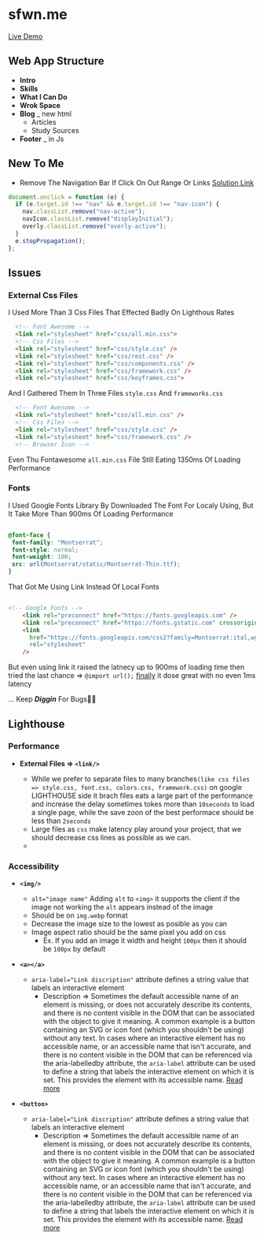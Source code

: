 # sfwn.me

[Live Demo](https://sfwnisme.github.io/mysite/)

## Web App Structure

- **Intro**
- **Skills**
- **What I Can Do**
- **Wrok Space**
- **Blog** \_ new html
  - Articles
  - Study Sources
- **Footer** \_ in Js

## New To Me

- Remove The Navigation Bar If Click On Out Range Or Links
  [Solution Link](https://www.youtube.com/watch?v=iP63fDXk-W8)

```javascript
document.onclick = function (e) {
  if (e.target.id !== "nav" && e.target.id !== "nav-icon") {
    nav.classList.remove("nav-active");
    navIcon.classList.remove("displayInitial");
    overly.classList.remove("overly-active");
  }
  e.stopPropagation();
};
```

## Issues

### External Css Files

I Used More Than 3 Css Files That Effected Badly On Lighthous Rates

```Html
  <!-- Font Awesome -->
  <link rel="stylesheet" href="css/all.min.css">
  <!-- Css Files -->
  <link rel="stylesheet" href="css/style.css" />
  <link rel="stylesheet" href="css/rest.css" />
  <link rel="stylesheet" href="css/components.css" />
  <link rel="stylesheet" href="css/framework.css" />
  <link rel="stylesheet" href="css/keyframes.css">
```

And I Gathered Them In Three Files `style.css` And `frameworks.css`

```Html
  <!-- Font Awesome -->
  <link rel="stylesheet" href="css/all.min.css" />
  <!-- Css Files -->
  <link rel="stylesheet" href="css/style.css" />
  <link rel="stylesheet" href="css/framework.css" />
  <!-- Browser Icon -->
```

Even Thu Fontawesome `all.min.css` File Still Eating 1350ms Of Loading Performance

### Fonts

I Used Google Fonts Library By Downloaded The Font For Localy Using, But It Take More Than 900ms Of Loading Performance

```Css

@font-face {
 font-family: "Montserrat";
 font-style: normal;
 font-weight: 100;
 src: url(Montserrat/static/Montserrat-Thin.ttf);
}
```

That Got Me Using Link Instead Of Local Fonts

```Html

<!-- Google Fonts -->
    <link rel="preconnect" href="https://fonts.googleapis.com" />
    <link rel="preconnect" href="https://fonts.gstatic.com" crossorigin />
    <link
      href="https://fonts.googleapis.com/css2?family=Montserrat:ital,wght@0,100;0,200;0,300;0,400;0,500;0,600;0,700;0,800;0,900;1,100;1,200;1,300;1,400;1,500;1,600;1,700;1,800;1,900&display=swap"
      rel="stylesheet"
    />

```

But even using link it raised the latnecy up to 900ms of loading time
then tried the last chance => `@import url();`
<u>finally</u> it dose great with no even 1ms latency

... Keep **_Diggin_** For Bugs🤦‍♂️

## Lighthouse

### Performance

- **External Files => `<link/>`**

  - While we prefer to separate files to many branches`(like css files => style.css, font.css, colors.css, framework.css)` on google LIGHTHOUSE side it brach files eats a large part of the performance and increase the delay
    sometimes tokes more than `10seconds` to load a single page, while the save zoon of the best performace should be less than `2seconds`
  - Large files as `css` make latency play around your project, that we should decrease css lines as possible as we can.
  -

### Accessibility

- **`<img/>`**

  - `alt="image name"` Adding `alt` to `<img>` it supports the client if the image not working the `alt` appears instead of the image
  - Should be on `img.webp` format
  - Decrease the image size to the lowest as posible as you can
  - Image aspect ratio should be the same pixel you add on css
    - Ex. If you add an image it width and height `100px` then it should be `100px` by default

- **`<a></a>`**

  - `aria-label="Link discription"` attribute defines a string value that labels an interactive element
    - Description => Sometimes the default accessible name of an element is missing, or does not accurately describe its contents, and there is no content visible in the DOM that can be associated with the object to give it meaning. A common example is a button containing an SVG or icon font (which you shouldn't be using) without any text.
      In cases where an interactive element has no accessible name, or an accessible name that isn't accurate, and there is no content visible in the DOM that can be referenced via the aria-labelledby attribute, the `aria-label` attribute can be used to define a string that labels the interactive element on which it is set. This provides the element with its accessible name.
      [Read more](https://developer.mozilla.org/en-US/docs/Web/Accessibility/ARIA/Attributes/aria-label)

- **`<button>`**
  - `aria-label="Link discription"` attribute defines a string value that labels an interactive element
    - Description => Sometimes the default accessible name of an element is missing, or does not accurately describe its contents, and there is no content visible in the DOM that can be associated with the object to give it meaning. A common example is a button containing an SVG or icon font (which you shouldn't be using) without any text.
      In cases where an interactive element has no accessible name, or an accessible name that isn't accurate, and there is no content visible in the DOM that can be referenced via the aria-labelledby attribute, the `aria-label` attribute can be used to define a string that labels the interactive element on which it is set. This provides the element with its accessible name.
      [Read more](https://developer.mozilla.org/en-US/docs/Web/Accessibility/ARIA/Attributes/aria-label)
